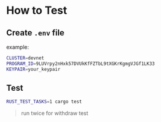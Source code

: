 # How to Test

## Create `.env` file

example:

```bash
CLUSTER=devnet
PROGRAM_ID=9LUVrpy2nHxk57DVUkKfFZTbL9tXGKrKgmgVJGf1LK33
KEYPAIR=your_keypair
```

## Test

```bash
RUST_TEST_TASKS=1 cargo test
```

> run twice for withdraw test
